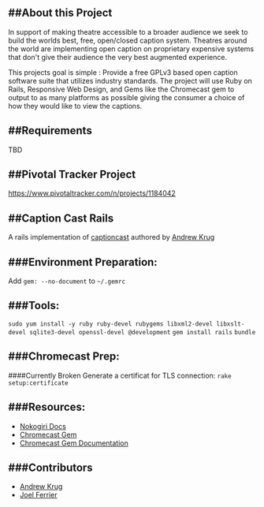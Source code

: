 ##About this Project
---
In support of making theatre accessible to a broader audience we seek to build the worlds best, free, open/closed caption system.  Theatres around the world are implementing open caption on proprietary expensive systems that don't give their audience the very best augmented experience.

This projects goal is simple : Provide a free GPLv3 based open caption software suite that utilizes industry standards.  The project will use Ruby on Rails, Responsive Web Design, and Gems like the Chromecast gem to output to as many platforms as possible giving the consumer a choice of how they would like to view the captions.

##Requirements
---

TBD

##Pivotal Tracker Project
---

https://www.pivotaltracker.com/n/projects/1184042

##Caption Cast Rails
---
A rails implementation of [captioncast](https://bitbucket.org/andrewkr/captioncast) authored by [Andrew Krug](https://bitbucket.org/andrewkr)

###Environment Preparation:
---

Add `gem: --no-document` to `~/.gemrc`

###Tools:
---

`sudo yum install -y ruby ruby-devel rubygems libxml2-devel libxslt-devel sqlite3-devel openssl-devel @development`
`gem install rails`
`bundle`

###Chromecast Prep:
---

####Currently Broken
Generate a certificat for TLS connection:
`rake setup:certificate`

###Resources:
---

- [Nokogiri Docs](http://www.nokogiri.org/tutorials/)
- [Chromecast Gem](https://rubygems.org/gems/chromecast)
- [Chromecast Gem Documentation](http://rubydoc.info/gems/chromecast/1.0/frames)

###Contributors
---

- [Andrew Krug](https://bitbucket.org/andrewkr)
- [Joel Ferrier](https://bitbucket.org/joel-ferrier)

